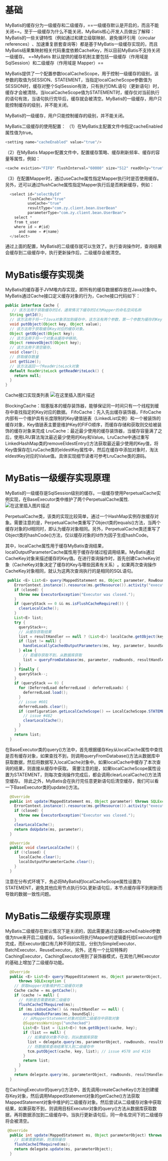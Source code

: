 

# 基础
MyBatis的缓存分为一级缓存和二级缓存，==一级缓存默认是开启的，而且不能关闭==。至于一级缓存为什么不能关闭，MyBatis核心开发人员做出了解释：MyBatis的一些关键特性（例如通过<association>和<collection>建立级联映射、避免循环引用（circular references）​、加速重复嵌套查询等）都是基于MyBatis一级缓存实现的，而且MyBatis结果集映射相关代码重度依赖CacheKey，所以目前MyBatis不支持关闭一级缓存。
==MyBatis 默认提供的缓存机制主要包括一级缓存（作用域是 SqlSession）和二级缓存（作用域是 Mapper）==

MyBatis提供了一个配置参数localCacheScope，用于控制一级缓存的级别，该参数的取值为SESSION、STATEMENT，当指定localCacheScope参数值为SESSION时，缓存对整个SqlSession有效，只有执行DML语句（更新语句）时，缓存才会被清除。当localCacheScope值为STATEMENT时，缓存仅对当前执行的语句有效，当语句执行完毕后，缓存就会被清空。MyBatis的一级缓存，用户只能控制缓存的级别，并不能关闭。


MyBatis的一级缓存，用户只能控制缓存的级别，并不能关闭。

MyBatis二级缓存的使用配置：
（1）在MyBatis主配置文件中指定cacheEnabled属性值为true。

```java
<setting name="cacheEnabled" value="true"/>
```
（2）在MyBatis Mapper配置文件中，配置缓存策略、缓存刷新频率、缓存的容量等属性，例如：

```java
<cache eviction="FIFO" flushInterval="60000" size="512" readOnly="true" />
```
（3）在配置Mapper时，通过useCache属性指定Mapper执行时是否使用缓存。另外，还可以通过flushCache属性指定Mapper执行后是否刷新缓存，例如：

```java
  <select id="selectById"
          flushCache="true"
          useCache="true"
          resultType="com.zy.client.bean.UserBean"
          parameterType="com.zy.client.bean.UserBean">
    select *
    from t_user
    where id = #{id}
      and name = #{name}
  </select>
```
通过上面的配置，MyBatis的二级缓存就可以生效了。执行查询操作时，查询结果会缓存到二级缓存中，执行更新操作后，二级缓存会被清空。
# MyBatis缓存实现类

MyBatis的缓存基于JVM堆内存实现，即所有的缓存数据都存放在Java对象中。MyBatis通过Cache接口定义缓存对象的行为，Cache接口代码如下：

```java
public interface Cache {
   // 该方法用于获取缓存的Id，通常情况下缓存的Id为Mapper的命名空间名称
  String getId();
  // 该方法用于将一个Java对象添加到缓存中，该方法有两个参数，第一个参数为缓存的Key，即CacheKey的实例；第二个参数为需要缓存的对象。
  void putObject(Object key, Object value);
  // 该方法用于获取缓存Key对应的缓存对象。
  Object getObject(Object key);
  // 该方法用于将一个对象从缓存中移除。
  Object removeObject(Object key);
  // 该方法用于清空缓存。
  void clear();
  // 获取缓存数量
  int getSize();
  // 该方法返回一个ReadWriteLock对象
  default ReadWriteLock getReadWriteLock() {
    return null;
  }
}

```
Cache接口实现类列表
![在这里插入图片描述](https://i-blog.csdnimg.cn/direct/436b41b8fe6b4116ba8784c20adbb8c8.png)

BlockingCache：阻塞版本的缓存装饰器，能够保证同一时间只有一个线程到缓存中查找指定的Key对应的数据。
FifoCache：先入先出缓存装饰器，FifoCache内部有一个维护具有长度限制的Key键值链表（LinkedList实例）和一个被装饰的缓存对象，Key值链表主要是维护Key的FIFO顺序，而缓存存储和获取则交给被装饰的缓存对象来完成
LruCache：最近最少使用的缓存装饰器，当缓存容量满了之后，使用LRU算法淘汰最近最少使用的Key和Value。LruCache中通过重写LinkedHashMap类的removeEldestEntry()方法获取最近最少使用的Key值，将Key值保存在LruCache类的eldestKey属性中，然后在缓存中添加对象时，淘汰eldestKey对应的Value值。具体实现细节读者可参考LruCache类的源码。

# MyBatis一级缓存实现原理
MyBatis的一级缓存是SqlSession级别的缓存。一级缓存使用PerpetualCache实例实现，在BaseExecutor类中维护了两个PerpetualCache属性.
![在这里插入图片描述](https://i-blog.csdnimg.cn/direct/c8158d78186549a18fcf7857dff0d9ce.png)

PerpetualCache类，该类的实现比较简单，通过一个HashMap实例存放缓存对象。需要注意的是，PerpetualCache类重写了Object类的equals()方法，当两个缓存对象的Id相同时，即认为缓存对象相同。另外，PerpetualCache类还重写了Object类的hashCode()方法，仅以缓存对象的Id作为因子生成hashCode。

其中，localCache属性用于缓存MyBatis查询结果，localOutputParameterCache属性用于缓存存储过程调用结果。MyBatis通过CacheKey对象来描述缓存的Key值。在进行查询操作时，首先创建CacheKey对象（CacheKey对象决定了缓存的Key与哪些因素有关系）​。如果两次查询操作CacheKey对象相同，就认为这两次查询执行的是相同的SQL语句。

```java
 public <E> List<E> query(MappedStatement ms, Object parameter, RowBounds rowBounds, ResultHandler resultHandler, CacheKey key, BoundSql boundSql) throws SQLException {
    ErrorContext.instance().resource(ms.getResource()).activity("executing a query").object(ms.getId());
    if (closed) {
      throw new ExecutorException("Executor was closed.");
    }
    if (queryStack == 0 && ms.isFlushCacheRequired()) {
      clearLocalCache();
    }
    List<E> list;
    try {
      queryStack++;
      // 从缓存获取结果
      list = resultHandler == null ? (List<E>) localCache.getObject(key) : null;
      if (list != null) {
        handleLocallyCachedOutputParameters(ms, key, parameter, boundSql);
      } else {
        // 若缓存获取不到，从数据库获取
        list = queryFromDatabase(ms, parameter, rowBounds, resultHandler, key, boundSql);
      }
    } finally {
      queryStack--;
    }
    if (queryStack == 0) {
      for (DeferredLoad deferredLoad : deferredLoads) {
        deferredLoad.load();
      }
      // issue #601
      deferredLoads.clear();
      if (configuration.getLocalCacheScope() == LocalCacheScope.STATEMENT) {
        // issue #482
        clearLocalCache();
      }
    }
    return list;
  }
```
在BaseExecutor类的query()方法中，首先根据缓存Key从localCache属性中查找是否有缓存对象，如果查找不到，则调用queryFromDatabase()方法从数据库中获取数据，然后将数据写入localCache对象中。如果localCache中缓存了本次查询的结果，则直接从缓存中获取。
需要注意的是，如果localCacheScope属性设置为STATEMENT，则每次查询操作完成后，都会调用clearLocalCache()方法清空缓存。
除此之外，MyBatis会在执行完任意更新语句后清空缓存，我们可以看一下BaseExecutor类的update()方法。

```java
  @Override
  public int update(MappedStatement ms, Object parameter) throws SQLException {
    ErrorContext.instance().resource(ms.getResource()).activity("executing an update").object(ms.getId());
    if (closed) {
      throw new ExecutorException("Executor was closed.");
    }
    clearLocalCache();
    return doUpdate(ms, parameter);
  }
```

```java
  @Override
  public void clearLocalCache() {
    if (!closed) {
      localCache.clear();
      localOutputParameterCache.clear();
    }
  }
```
注意在分布式环境下，务必将MyBatis的localCacheScope属性设置为STATEMENT，避免其他应用节点执行SQL更新语句后，本节点缓存得不到刷新而导致的数据一致性问题。
# MyBatis二级缓存实现原理

MyBatis二级缓存在默认情况下是关闭的，因此需要通过设置cacheEnabled参数值为true来开启二级缓存。SqlSession将执行Mapper的逻辑委托给Executor组件完成，而Executor接口有几种不同的实现，分别为SimpleExecutor、BatchExecutor、ReuseExecutor。另外，还有一个比较特殊的CachingExecutor，CachingExecutor用到了装饰器模式，在其他几种Executor的基础上增加了二级缓存功能。

```java
  @Override
  public <E> List<E> query(MappedStatement ms, Object parameterObject, RowBounds rowBounds, ResultHandler resultHandler, CacheKey key, BoundSql boundSql)
      throws SQLException {
    // 获取mapper对象维护的二级缓存对象
    Cache cache = ms.getCache();
    if (cache != null) {
      // 判断是否需要刷新二级缓存
      flushCacheIfRequired(ms);
      if (ms.isUseCache() && resultHandler == null) {
        ensureNoOutParams(ms, boundSql);
        // 从MapperStatement对象对应的二级缓存中获取对象
        @SuppressWarnings("unchecked")
        List<E> list = (List<E>) tcm.getObject(cache, key);
        if (list == null) {
          // 如果缓存对象不存在，则从数据库获取
          list = delegate.query(ms, parameterObject, rowBounds, resultHandler, key, boundSql);
          // 将数据库查询结果写入到二级缓存中
          tcm.putObject(cache, key, list); // issue #578 and #116
        }
        return list;
      }
    }
    return delegate.query(ms, parameterObject, rowBounds, resultHandler, key, boundSql);
  }
```
在CachingExecutor的query()方法中，首先调用createCacheKey()方法创建缓存Key对象，然后调用MappedStatement对象的getCache()方法获取MappedStatement对象中维护的二级缓存对象。然后尝试从二级缓存对象中获取结果，如果获取不到，则调用目标Executor对象的query()方法从数据库获取数据，再将数据添加到二级缓存中。当执行更新语句后，同一命名空间下的二级缓存将会被清空。

```java
 @Override
  public int update(MappedStatement ms, Object parameterObject) throws SQLException {
    // 如果需要刷新，则清除缓存
    flushCacheIfRequired(ms);
    return delegate.update(ms, parameterObject);
  }
```
